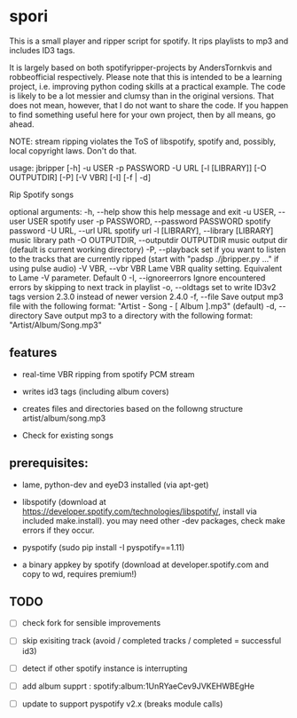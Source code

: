 spori
=============
This is a small player and ripper script for spotify. It rips playlists to mp3 and includes ID3 tags.

It is largely based on both spotifyripper-projects by AndersTornkvis and robbeofficial respectively.
Please note that this is intended to be a learning project, i.e. improving python coding skills at a practical example. The code is likely to be a lot messier and clumsy than in the original versions. 
That does not mean, however, that I do not want to share the code. If you happen to find something useful here for your own project, then by all means, go ahead.

NOTE: stream ripping violates the ToS of libspotify, spotify and, possibly, local copyright laws. Don't do that.

usage: jbripper [-h] -u USER -p PASSWORD -U URL [-l [LIBRARY]] [-O OUTPUTDIR]
                [-P] [-V VBR] [-I] [-f | -d]

Rip Spotify songs

optional arguments:
  -h, --help            show this help message and exit
  -u USER, --user USER  spotify user
  -p PASSWORD, --password PASSWORD
                        spotify password
  -U URL, --url URL     spotify url
  -l [LIBRARY], --library [LIBRARY]
                        music library path
  -O OUTPUTDIR, --outputdir OUTPUTDIR
                        music output dir (default is current working directory)
  -P, --playback        set if you want to listen to the tracks that are currently ripped (start with "padsp ./jbripper.py ..." if using pulse audio)
  -V VBR, --vbr VBR     Lame VBR quality setting. Equivalent to Lame -V parameter. Default 0
  -I, --ignoreerrors    Ignore encountered errors by skipping to next track in playlist
  -o, --oldtags         set to write ID3v2 tags version 2.3.0 instead of newer version 2.4.0
  -f, --file            Save output mp3 file with the following format: "Artist - Song - [ Album ].mp3" (default)
  -d, --directory       Save output mp3 to a directory with the following format: "Artist/Album/Song.mp3"


features
--------
* real-time VBR ripping from spotify PCM stream

* writes id3 tags (including album covers)

* creates files and directories based on the followng structure artist/album/song.mp3

* Check for existing songs


prerequisites:
--------------
* lame, python-dev and eyeD3 installed (via apt-get)

* libspotify (download at https://developer.spotify.com/technologies/libspotify/, install via included make.install). you may need other -dev packages, check make errors if they occur.

* pyspotify (sudo pip install -I pyspotify==1.11)

* a binary appkey by spotify (download at developer.spotify.com and copy to wd, requires premium!)


TODO
----
- [ ] check fork for sensible improvements
- [ ] skip exisiting track (avoid / completed tracks / completed = successful id3)
- [ ] detect if other spotify instance is interrupting
- [ ] add album supprt : spotify:album:1UnRYaeCev9JVKEHWBEgHe
- [ ] update to support pyspotify v2.x (breaks module calls)

